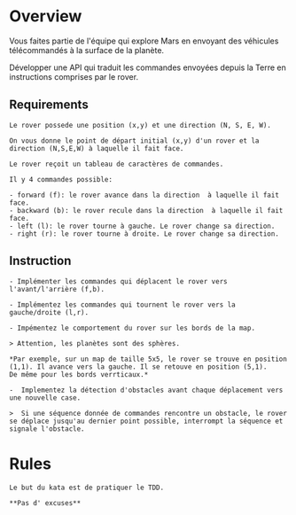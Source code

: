 # Overview

Vous faites partie de l'équipe qui explore Mars en envoyant des véhicules télécommandés à la surface de la planète.

Développer une API qui traduit les commandes envoyées depuis la Terre en instructions comprises par le rover.

## Requirements
    Le rover possede une position (x,y) et une direction (N, S, E, W). 

    On vous donne le point de départ initial (x,y) d'un rover et la direction (N,S,E,W) à laquelle il fait face.

    Le rover reçoit un tableau de caractères de commandes.

    Il y 4 commandes possible:

    - forward (f): le rover avance dans la direction  à laquelle il fait face.
    - backward (b): le rover recule dans la direction  à laquelle il fait face.
    - left (l): le rover tourne à gauche. Le rover change sa direction.
    - right (r): le rover tourne à droite. Le rover change sa direction.

## Instruction

    - Implémenter les commandes qui déplacent le rover vers l'avant/l'arrière (f,b).

    - Implémentez les commandes qui tournent le rover vers la gauche/droite (l,r).

    - Impémentez le comportement du rover sur les bords de la map.

    > Attention, les planètes sont des sphères.
    
    *Par exemple, sur un map de taille 5x5, le rover se trouve en position (1,1). Il avance vers la gauche. Il se retouve en position (5,1).
    De même pour les bords verrticaux.*

    -  Implementez la détection d'obstacles avant chaque déplacement vers une nouvelle case.

    >  Si une séquence donnée de commandes rencontre un obstacle, le rover se déplace jusqu'au dernier point possible, interrompt la séquence et signale l'obstacle.

# Rules

    Le but du kata est de pratiquer le TDD. 
    
    **Pas d' excuses**


